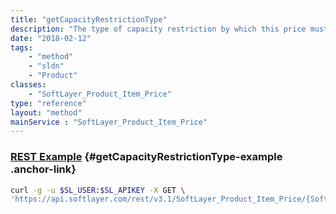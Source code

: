 ```yaml
---
title: "getCapacityRestrictionType"
description: "The type of capacity restriction by which this price must abide."
date: "2018-02-12"
tags:
    - "method"
    - "sldn"
    - "Product"
classes:
    - "SoftLayer_Product_Item_Price"
type: "reference"
layout: "method"
mainService : "SoftLayer_Product_Item_Price"
---
```


### [REST Example](#getCapacityRestrictionType-example) <a href="/article/rest/"><i class="fas fa-question"></i></a> {#getCapacityRestrictionType-example .anchor-link} 
```bash
curl -g -u $SL_USER:$SL_APIKEY -X GET \
'https://api.softlayer.com/rest/v3.1/SoftLayer_Product_Item_Price/{SoftLayer_Product_Item_PriceID}/getCapacityRestrictionType'
```
